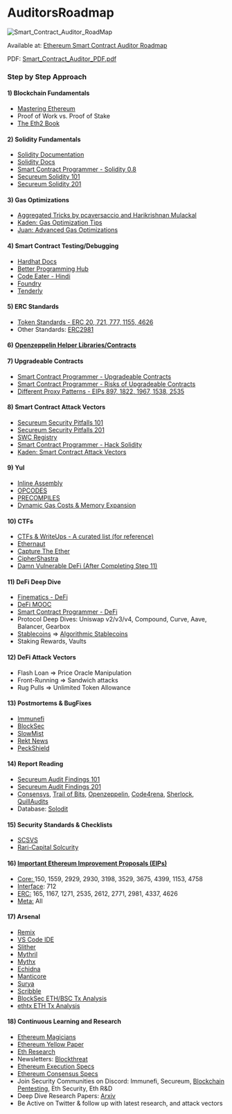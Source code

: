 # AuditorsRoadmap

![Smart_Contract_Auditor_RoadMap](https://github.com/razzorsec/AuditorsRoadmap/assets/54918791/8ca631ff-dfab-4860-93cb-97718078a5ac)


Available at: [Ethereum Smart Contract Auditor Roadmap](https://coggle.it/diagram/YqLzaiSABzXD4UnZ/t/smart-contract-auditor/31d7095363a3896aa0cec56fe62ab51d8bff1a5eae7c2e9ff1be6a1fc8232ef8)  

PDF: [Smart_Contract_Auditor_PDF.pdf](https://github.com/razzorsec/AuditorsRoadmap/files/12446531/Smart_Contract_Auditor_PDF.pdf)

### Step by Step Approach  
#### 1) Blockchain Fundamentals
* [Mastering Ethereum](https://github.com/ethereumbook/ethereumbook)  
* Proof of Work vs. Proof of Stake
* [The Eth2 Book](https://eth2book.info/)
#### 2) Solidity Fundamentals
* [Solidity Documentation](https://docs.soliditylang.org/en/latest/)
* [Solidity Docs](https://docs.soliditylang.org/en/v0.8.21/index.html)
* [Smart Contract Programmer - Solidity 0.8](https://www.youtube.com/playlist?list=PLO5VPQH6OWdVQwpQfw9rZ67O6Pjfo6q-p)
* [Secureum Solidity 101](https://secureum.substack.com/p/solidity-101?s=r)
* [Secureum Solidity 201](https://secureum.substack.com/p/solidity-201?s=r)
#### 3) Gas Optimizations
* [Aggregated Tricks by pcaversaccio and Harikrishnan Mulackal](https://forum.openzeppelin.com/t/a-collection-of-gas-optimisation-tricks/19966/6)
* [Kaden: Gas Optimization Tips](https://betterprogramming.pub/how-to-write-smart-contracts-that-optimize-gas-spent-on-ethereum-30b5e9c5db85)
* [Juan: Advanced Gas Optimizations](https://dev.to/juanxavier/advanced-gas-optimizations-tips-for-solidity-1j2f)
#### 4) Smart Contract Testing/Debugging
* [Hardhat Docs](https://hardhat.org/guides/waffle-testing.html)
* [Better Programming Hub](https://betterprogramming.pub/the-complete-hands-on-hardhat-tutorial-9e23728fc8a4)
* [Code Eater - Hindi](https://www.youtube.com/watch?v=vuqhHOx6188&list=PLgPmWS2dQHW9mucRpDVe16j9Qn74ZXqcD&index=5)
* [Foundry](https://github.com/foundry-rs/foundry)
* [Tenderly](https://tenderly.co/)
#### 5) ERC Standards
* [Token Standards - ERC 20, 721, 777, 1155, 4626](https://ethereum.org/en/developers/docs/standards/tokens/)
* Other Standards: [ERC2981](https://eips.ethereum.org/EIPS/eip-2981)
#### 6) [Openzeppelin Helper Libraries/Contracts](https://github.com/OpenZeppelin/openzeppelin-contracts)
#### 7) Upgradeable Contracts
* [Smart Contract Programmer - Upgradeable Contracts](https://www.youtube.com/watch?v=JgSj7IiE4jA&t=157s)
* [Smart Contract Programmer - Risks of Upgradeable Contracts](https://www.youtube.com/watch?v=XmxfB5JOt1Q&t=3s)
* [Different Proxy Patterns - EIPs 897, 1822, 1967, 1538, 2535](https://ethereum-blockchain-developer.com/110-upgrade-smart-contracts/00-project/)
#### 8) Smart Contract Attack Vectors
* [Secureum Security Pitfalls 101](https://secureum.substack.com/p/security-pitfalls-and-best-practices-101?s=r)
* [Secureum Security Pitfalls 201](https://secureum.substack.com/p/security-pitfalls-and-best-practices-201?s=r)
* [SWC Registry](https://swcregistry.io/)
* [Smart Contract Programmer - Hack Solidity](https://www.youtube.com/watch?v=4Mm3BCyHtDY&list=PLO5VPQH6OWdWsCgXJT9UuzgbC8SPvTRi5)
* [Kaden: Smart Contract Attack Vectors](https://github.com/KadenZipfel/smart-contract-attack-vectors)
#### 9) Yul
* [Inline Assembly](https://docs.soliditylang.org/en/latest/assembly.html)
* [OPCODES](https://www.evm.codes/)
* [PRECOMPILES](https://www.evm.codes/precompiled)
* [Dynamic Gas Costs & Memory Expansion](https://github.com/wolflo/evm-opcodes/blob/main/gas.md)
#### 10) CTFs
* [CTFs & WriteUps - A curated list (for reference)](https://github.com/blockthreat/blocksec-ctfs)
* [Ethernaut](https://ethernaut.openzeppelin.com/)
* [Capture The Ether](https://capturetheether.com/)
* [CipherShastra](https://ciphershastra.com/)
* [Damn Vulnerable DeFi (After Completing Step 11)](https://www.damnvulnerabledefi.xyz/)
#### 11) DeFi Deep Dive
* [Finematics - DeFi](https://www.youtube.com/watch?v=pWGLtjG-F5c&list=PLjrTIwaNiTwn39tg3sR_bPBWGHoznv47D)
* [DeFi MOOC](https://www.youtube.com/playlist?list=PLS01nW3RtgopJOtsMVOK3N7n7qyNMPbJ_)
* [Smart Contract Programmer - DeFi](https://www.youtube.com/watch?v=qB2Ulx201wY&list=PLO5VPQH6OWdX-Rh7RonjZhOd9pb9zOnHW)
* Protocol Deep Dives: Uniswap v2/v3/v4, Compound, Curve, Aave, Balancer, Gearbox
* [Stablecoins](https://blog.chain.link/what-are-stablecoins/) => [Algorithmic Stablecoins](https://cointelegraph.com/altcoins-for-beginners/a-beginner-s-guide-on-algorithmic-stablecoins)
* Staking Rewards, Vaults
#### 12) DeFi Attack Vectors
* Flash Loan => Price Oracle Manipulation
* Front-Running => Sandwich attacks
* Rug Pulls => Unlimited Token Allowance
#### 13) Postmortems & BugFixes
* [Immunefi](https://medium.com/@immunefi)
* [BlockSec](https://blocksecteam.medium.com/)
* [SlowMist](https://slowmist.medium.com/)
* [Rekt News](https://rekt.news/)
* [PeckShield](https://twitter.com/peckshield)
#### 14) Report Reading
* [Secureum Audit Findings 101](https://secureum.substack.com/p/audit-findings-101?s=r)
* [Secureum Audit Findings 201](https://secureum.substack.com/p/audit-findings-201?s=r)
* [Consensys](https://consensys.io/diligence/audits/), [Trail of Bits](https://github.com/trailofbits/publications#ethereumevm), [Openzeppelin](https://blog.openzeppelin.com/tag/security-audits), [Code4rena](https://code4rena.com/reports), [Sherlock](https://audits.sherlock.xyz/contests), [QuillAudits](https://www.quillaudits.com/leaderboard)
* Database: [Solodit](https://solodit.xyz/)
#### 15) Security Standards & Checklists
* [SCSVS](https://github.com/securing/SCSVS)
* [Rari-Capital Solcurity](https://github.com/Rari-Capital/solcurity)
#### 16) [Important Ethereum Improvement Proposals (EIPs)](https://eips.ethereum.org/)
* [Core: ](https://eips.ethereum.org/core) 150, 1559, 2929, 2930, 3198, 3529, 3675, 4399, 1153, 4758
* [Interface](https://eips.ethereum.org/interface): 712
* [ERC:](https://eips.ethereum.org/erc) 165, 1167, 1271, 2535, 2612, 2771, 2981, 4337, 4626
* [Meta:](https://eips.ethereum.org/meta) All
#### 17) Arsenal
* [Remix](https://remix.ethereum.org/)
* [VS Code IDE](https://code.visualstudio.com/)
* [Slither](https://github.com/crytic/slither)
* [Mythril](https://github.com/ConsenSys/mythril)
* [Mythx](https://mythx.io/)
* [Echidna](https://github.com/crytic/echidna)
* [Manticore](https://github.com/trailofbits/manticore)
* [Surya](https://github.com/ConsenSys/surya)
* [Scribble](https://github.com/ConsenSys/scribble)
* [BlockSec ETH/BSC Tx Analysis](https://versatile.blocksecteam.com/tx)
* [ethtx ETH Tx Analysis](https://ethtx.info/)
#### 18) Continuous Learning and Research
* [Ethereum Magicians](https://ethereum-magicians.org/)
* [Ethereum Yellow Paper](https://github.com/ethereum/yellowpaper)
* [Eth Research](https://ethresear.ch/)
* Newsletters: [Blockthreat](https://newsletter.blockthreat.io/)
* [Ethereum Execution Specs](https://ethereum.github.io/execution-specs/)
* [Ethereum Consensus Specs](https://github.com/ethereum/consensus-specs)
* Join Security Communities on Discord: Immunefi, Secureum, [Blockchain Pentesting](https://discord.gg/JTkeNXX), Eth Security, Eth R&D
* Deep Dive Research Papers: [Arxiv](https://arxiv.org/)
* Be Active on Twitter & follow up with latest research, and attack vectors
